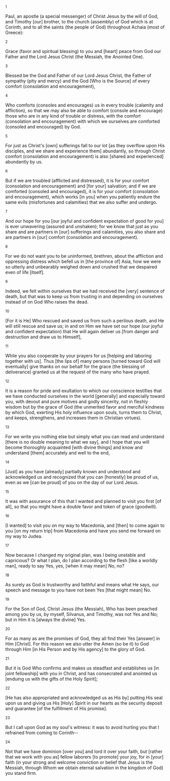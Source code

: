 <sup>1</sup> 

Paul, an apostle (a special messenger) of Christ Jesus by the will of God, and Timothy [our] brother, to the church (assembly) of God which is at Corinth, and to all the saints (the people of God) throughout Achaia (most of Greece): 

<sup>2</sup> 

Grace (favor and spiritual blessing) to you and [heart] peace from God our Father and the Lord Jesus Christ (the Messiah, the Anointed One). 

<sup>3</sup> 

Blessed be the God and Father of our Lord Jesus Christ, the Father of sympathy (pity and mercy) and the God [Who is the Source] of every comfort (consolation and encouragement), 

<sup>4</sup> 

Who comforts (consoles and encourages) us in every trouble (calamity and affliction), so that we may also be able to comfort (console and encourage) those who are in any kind of trouble or distress, with the comfort (consolation and encouragement) with which we ourselves are comforted (consoled and encouraged) by God. 

<sup>5</sup> 

For just as Christ's [own] sufferings fall to our lot [as they overflow upon His disciples, and we share and experience them] abundantly, so through Christ comfort (consolation and encouragement) is also [shared and experienced] abundantly by us. 

<sup>6</sup> 

But if we are troubled (afflicted and distressed), it is for your comfort (consolation and encouragement) and [for your] salvation; and if we are comforted (consoled and encouraged), it is for your comfort (consolation and encouragement), which works [in you] when you patiently endure the same evils (misfortunes and calamities) that we also suffer and undergo. 

<sup>7</sup> 

And our hope for you [our joyful and confident expectation of good for you] is ever unwavering (assured and unshaken); for we know that just as you share and are partners in [our] sufferings and calamities, you also share and are partners in [our] comfort (consolation and encouragement). 

<sup>8</sup> 

For we do not want you to be uninformed, brethren, about the affliction and oppressing distress which befell us in [the province of] Asia, how we were so utterly and unbearably weighed down and crushed that we despaired even of life [itself]. 

<sup>9</sup> 

Indeed, we felt within ourselves that we had received the [very] sentence of death, but that was to keep us from trusting in and depending on ourselves instead of on God Who raises the dead. 

<sup>10</sup> 

[For it is He] Who rescued and saved us from such a perilous death, and He will still rescue and save us; in and on Him we have set our hope (our joyful and confident expectation) that He will again deliver us [from danger and destruction and draw us to Himself], 

<sup>11</sup> 

While you also cooperate by your prayers for us [helping and laboring together with us]. Thus [the lips of] many persons [turned toward God will eventually] give thanks on our behalf for the grace (the blessing of deliverance) granted us at the request of the many who have prayed. 

<sup>12</sup> 

It is a reason for pride and exultation to which our conscience testifies that we have conducted ourselves in the world [generally] and especially toward you, with devout and pure motives and godly sincerity, not in fleshly wisdom but by the grace of God (the unmerited favor and merciful kindness by which God, exerting His holy influence upon souls, turns them to Christ, and keeps, strengthens, and increases them in Christian virtues). 

<sup>13</sup> 

For we write you nothing else but simply what you can read and understand [there is no double meaning to what we say], and I hope that you will become thoroughly acquainted [with divine things] and know and understand [them] accurately and well to the end, 

<sup>14</sup> 

[Just] as you have [already] partially known and understood and acknowledged us and recognized that you can [honestly] be proud of us, even as we [can be proud] of you on the day of our Lord Jesus. 

<sup>15</sup> 

It was with assurance of this that I wanted and planned to visit you first [of all], so that you might have a double favor and token of grace (goodwill). 

<sup>16</sup> 

[I wanted] to visit you on my way to Macedonia, and [then] to come again to you [on my return trip] from Macedonia and have you send me forward on my way to Judea. 

<sup>17</sup> 

Now because I changed my original plan, was I being unstable and capricious? Or what I plan, do I plan according to the flesh [like a worldly man], ready to say Yes, yes, [when it may mean] No, no? 

<sup>18</sup> 

As surely as God is trustworthy and faithful and means what He says, our speech and message to you have not been Yes [that might mean] No. 

<sup>19</sup> 

For the Son of God, Christ Jesus (the Messiah), Who has been preached among you by us, by myself, Silvanus, and Timothy, was not Yes and No; but in Him it is [always the divine] Yes. 

<sup>20</sup> 

For as many as are the promises of God, they all find their Yes [answer] in Him [Christ]. For this reason we also utter the Amen (so be it) to God through Him [in His Person and by His agency] to the glory of God. 

<sup>21</sup> 

But it is God Who confirms and makes us steadfast and establishes us [in joint fellowship] with you in Christ, and has consecrated and anointed us [enduing us with the gifts of the Holy Spirit]; 

<sup>22</sup> 

[He has also appropriated and acknowledged us as His by] putting His seal upon us and giving us His [Holy] Spirit in our hearts as the security deposit and guarantee [of the fulfillment of His promise]. 

<sup>23</sup> 

But I call upon God as my soul's witness: it was to avoid hurting you that I refrained from coming to Corinth-- 

<sup>24</sup> 

Not that we have dominion [over you] and lord it over your faith, but [rather that we work with you as] fellow laborers [to promote] your joy, for in [your] faith (in your strong and welcome conviction or belief that Jesus is the Messiah, through Whom we obtain eternal salvation in the kingdom of God) you stand firm.